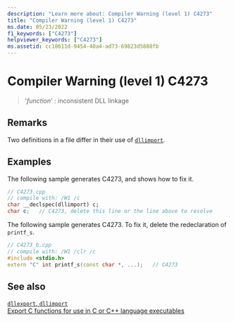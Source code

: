 ```yaml
---
description: "Learn more about: Compiler Warning (level 1) C4273"
title: "Compiler Warning (level 1) C4273"
ms.date: 05/23/2022
f1_keywords: ["C4273"]
helpviewer_keywords: ["C4273"]
ms.assetid: cc18611d-9454-40a4-ad73-69823d5888fb
---
```

# Compiler Warning (level 1) C4273

> '*function*' : inconsistent DLL linkage

## Remarks

Two definitions in a file differ in their use of [`dllimport`](../../cpp/dllexport-dllimport.md).

## Examples

The following sample generates C4273, and shows how to fix it.

```cpp
// C4273.cpp
// compile with: /W1 /c
char __declspec(dllimport) c;
char c;   // C4273, delete this line or the line above to resolve
```

The following sample generates C4273. To fix it, delete the redeclaration of `printf_s`.

```cpp
// C4273_b.cpp
// compile with: /W1 /clr /c
#include <stdio.h>
extern "C" int printf_s(const char *, ...);   // C4273
```

## See also

[`dllexport`, `dllimport`](../../cpp/dllexport-dllimport.md)\
[Export C functions for use in C or C++ language executables](../../build/exporting-c-functions-for-use-in-c-or-cpp-language-executables.md)
